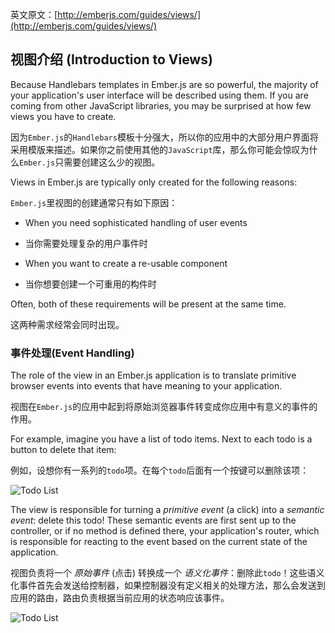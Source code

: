 英文原文：[http://emberjs.com/guides/views/](http://emberjs.com/guides/views/)
## 视图介绍 (Introduction to Views)

Because Handlebars templates in Ember.js are so powerful, the majority
of your application's user interface will be described using them. If
you are coming from other JavaScript libraries, you may be surprised at
how few views you have to create.

因为`Ember.js`的`Handlebars`模板十分强大，所以你的应用中的大部分用户界面将采用模版来描述。如果你之前使用其他的`JavaScript`库，那么你可能会惊叹为什么`Ember.js`只需要创建这么少的视图。

Views in Ember.js are typically only created for the following reasons:

`Ember.js`里视图的创建通常只有如下原因：

* When you need sophisticated handling of user events

* 当你需要处理复杂的用户事件时

* When you want to create a re-usable component

* 当你想要创建一个可重用的构件时

Often, both of these requirements will be present at the same time.

这两种需求经常会同时出现。


### 事件处理(Event Handling)

The role of the view in an Ember.js application is to translate
primitive browser events into events that have meaning to your
application.

视图在`Ember.js`的应用中起到将原始浏览器事件转变成你应用中有意义的事件的作用。

For example, imagine you have a list of todo items. Next to each todo is
a button to delete that item:

例如，设想你有一系列的`todo`项。在每个`todo`后面有一个按键可以删除该项：

![Todo List](/guides/views/images/todo-list.png)

The view is responsible for turning a _primitive event_ (a click) into a
_semantic event_: delete this todo! These semantic events are first
sent up to the controller, or if no method is defined there, your application's 
router, which is responsible for reacting to the event based on the 
current state of the application.

视图负责将一个 _原始事件_ (点击) 转换成一个 _语义化事件_：删除此`todo`！这些语义化事件首先会发送给控制器，如果控制器没有定义相关的处理方法，那么会发送到应用的路由，路由负责根据当前应用的状态响应该事件。

![Todo List](/guides/views/images/primitive-to-semantic-event.png)
